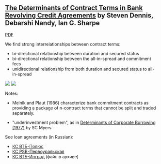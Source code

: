 ## [The Determinants of Contract Terms in Bank Revolving Credit Agreements][rpi] by Steven Dennis, Debarshi Nandy, Ian G. Sharpe

[rpi]: http://homepages.rpi.edu/home/17/wuq2/public_html/dealscan%20paper/nandy%20sharpe_2000jfqa_the%20determinants%20of%20contract%20terms%20in%20bank%20revolving%20credit%20agreements.pdf

[PDF][rpi]

We find strong interrelationships between contract terms:

- bi-directional relationship between duration and secured status 
- bi-directional relationship between the all-in-spread and commitment fees 
- unidirectional relationship from both duration and secured status to all-in-spread


![](./image/contracts_t1.png)
![](./image/contracts_t2.png)

Notes:

- Melnik and Plaut (1986) characterize bank commitment contracts as providing a package of n-contract terms that cannot be split and traded separately.

- "underinvestment problem", as in [Determinants of Corporate Borrowing (1977)](https://www2.bc.edu/thomas-chemmanur/phdfincorp/MF891%20papers/Myers%201977.pdf) by SC Myers

See loan agreements (in Russian):

- [КС ВТБ-Полюс](https://www.google.com/url?sa=t&rct=j&q=&esrc=s&source=web&cd=5&cad=rja&uact=8&ved=2ahUKEwjlxPbK5Y_oAhXnkIsKHR_GBqsQFjAEegQIBxAB&url=http%3A%2F%2Fzakupki.gov.ru%2F223%2Fpurchase%2Fpublic%2Fdownload%2Fdownload.html%3Fid%3D28597854&usg=AOvVaw3UYrO1jKptFe6siAQ-x0AS)
- [КС PSB-Первоуральская](https://www.google.com/url?sa=t&rct=j&q=&esrc=s&source=web&cd=2&cad=rja&uact=8&ved=2ahUKEwjgwMuO5o_oAhXul4sKHegmAisQFjABegQIAhAB&url=http%3A%2F%2Fzakupki.gov.ru%2F223%2Fpurchase%2Fpublic%2Fdownload%2Fdownload.html%3Fid%3D23835703&usg=AOvVaw1qzONNH8dC4HPALM2Nncdm)
- [КС ВТБ-Инград](https://www.google.com/url?sa=t&rct=j&q=&esrc=s&source=web&cd=3&cad=rja&uact=8&ved=2ahUKEwiKwJjs54_oAhXGpYsKHeBbBuYQFjACegQIBhAB&url=https%3A%2F%2Fwww.e-disclosure.ru%2Fportal%2FFileLoad.ashx%3FFileid%3D1556347&usg=AOvVaw2K3kMKawtfYmr48DKnGify) (файл в архиве)
